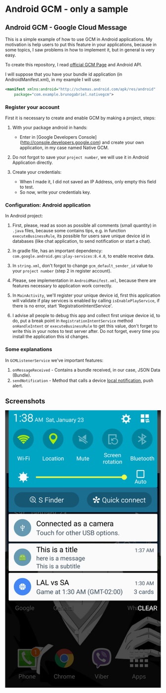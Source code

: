 # Android GCM - only a sample

## Android GCM - Google Cloud Message
This is a simple example of how to use GCM in Android applications. My motivation is help users to put this feature in your applications, because in some topics, I saw problems in how to implement it, but in general is very easy.

To create this repository, I read [official GCM Page](https://developers.google.com/cloud-messaging/) and Android API.

I will suppose that you have your bundle id application (in AndroidManifest.xml), in my example I will use:

```xml
<manifest xmlns:android="http://schemas.android.com/apk/res/android"
    package="com.example.brunogabriel.nativegcm">
```

### Register your account
First it is necessary to create and enable GCM by making a project, steps:

1. With your package android in hands:
	- Enter in [Google Developers Console] (http://console.developers.google.com) and create your own application, in my case named Native GCM.
	
2. Do not forgot to save your `project number`, we will use it in Android Application directly.

3. Create your credentials:
    - When I made it, I did not saved an IP Address, only empty this field to test.
    - So now, write your credentials key.

### Configuration: Android application
In Android project:

1. First, please, read as soon as possible all comments (small quantity) in `.java` files, because some contains tips, e.g. in function `executeBusinessRule`, its possible for users save unique device id in databases (like chat application, to send notification or start a chat).  

2. In gradle file, has an important dependency: `com.google.android.gms:play-services:8.4.0`, to enable receive data.

3. In `string.xml`, don't forgot to change `gcm_default_sender_id` value to your `project number` (step 2 in register account).

4. Please, see implementation in `AndroidManifest.xml`, because there are features necessary to application work correctly.

5. In `MainActivity`, we'll register your unique device id, first this application will validate if play services is enabled by calling `isEnablePlayService`, if there is no error, start 'RegistrationIntentService'. 

6.  I advise all people to debug this app and collect first unique device id, to do, put a break point in `RegistrationIntentService` method `onHandleIntent` or `executeBusinessRule` to get this value, don't forget to write this in your notes to test server after. Do not forget, every time you install the application this id changes. 

### Some explanations
In `GCMListenerService` we've important features:

1. `onMessageReceived` - Contains a bundle received, in our case, JSON Data (Bundle). 
2. `sendNotification` - Method that calls a device [local notification](http://developer.android.com/reference/android/support/v4/app/NotificationCompat.html), push alert.

Screenshots
-----------
![Screenshot](root_images/device1.png)



